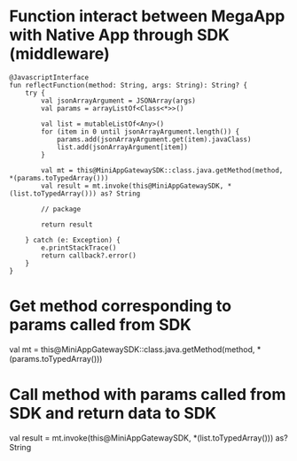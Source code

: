 # Function interact between MegaApp with Native App through SDK (middleware)
    @JavascriptInterface
    fun reflectFunction(method: String, args: String): String? {
        try {
            val jsonArrayArgument = JSONArray(args)
            val params = arrayListOf<Class<*>>()

            val list = mutableListOf<Any>()
            for (item in 0 until jsonArrayArgument.length()) {
                params.add(jsonArrayArgument.get(item).javaClass)
                list.add(jsonArrayArgument[item])
            }

            val mt = this@MiniAppGatewaySDK::class.java.getMethod(method, *(params.toTypedArray()))
            val result = mt.invoke(this@MiniAppGatewaySDK, *(list.toTypedArray())) as? String

            // package

            return result

        } catch (e: Exception) {
            e.printStackTrace()
            return callback?.error()
        }
    }
# Get method corresponding to params called from SDK
val mt = this@MiniAppGatewaySDK::class.java.getMethod(method, *(params.toTypedArray()))
# Call method with params called from SDK and return data to SDK
val result = mt.invoke(this@MiniAppGatewaySDK, *(list.toTypedArray())) as? String
#
